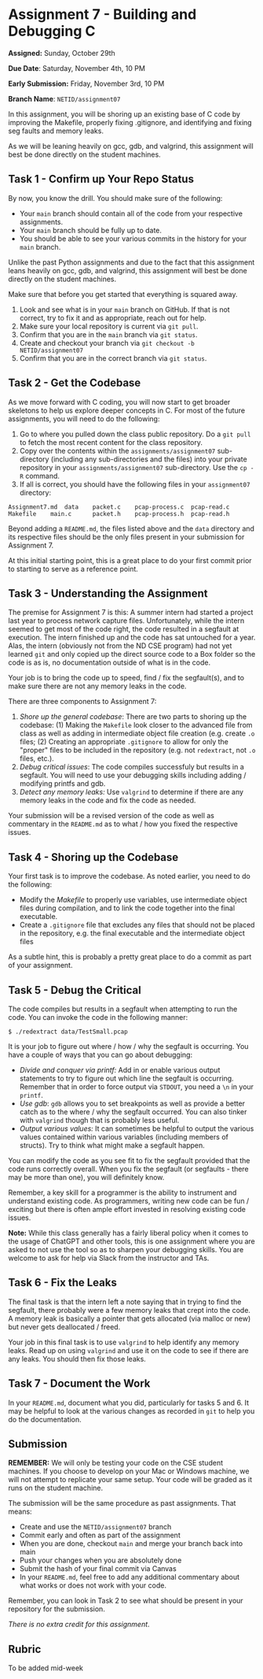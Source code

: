 # Assignment 7 - Building and Debugging C

**Assigned:** Sunday, October 29th

**Due Date**: Saturday, November 4th, 10 PM

**Early Submission:** Friday, November 3rd, 10 PM

**Branch Name**: `NETID/assignment07`

In this assignment, you will be shoring up an existing base of C code by improving the Makefile, properly fixing .gitignore, and identifying and fixing seg faults and memory leaks.

As we will be leaning heavily on gcc, gdb, and valgrind, this assignment will best be done directly on the student machines.

## Task 1 - Confirm up Your Repo Status

By now, you know the drill.  You should make sure of the following:

* Your `main` branch should contain all of the code from your respective assignments.  
* Your `main` branch should be fully up to date.
* You should be able to see your various commits in the history for your `main` branch.

Unlike the past Python assignments and due to the fact that this assignment leans heavily on gcc, gdb, and valgrind, this assignment will best be done directly on the student machines.

Make sure that before you get started that everything is squared away.  

1. Look and see what is in your `main` branch on GitHub.  If that is not correct, try to fix it and as appropriate, reach out for help.  
2. Make sure your local repository is current via `git pull`.  
3. Confirm that you are in the `main` branch via `git status`.
4. Create and checkout your branch via `git checkout -b NETID/assignment07`
5. Confirm that you are in the correct branch via `git status`.

## Task 2 - Get the Codebase

As we move forward with C coding, you will now start to get broader skeletons to help us explore deeper concepts in C.  For most of the future assignments, you will need to do the following:

1. Go to where you pulled down the class public repository.  Do a `git pull` to fetch the most recent content for the class repository.
2. Copy over the contents within the `assignments/assignment07` sub-directory (including any sub-directories and the files) into your private repository in your `assignments/assignment07` sub-directory.  Use the `cp -R` command.
3. If all is correct, you should have the following files in your `assignment07` directory:

```
Assignment7.md	data	packet.c	pcap-process.c	pcap-read.c
Makefile	main.c		packet.h	pcap-process.h	pcap-read.h
```

Beyond adding a `README.md`, the files listed above and the `data` directory and its respective files should be the only files present in your submission for Assignment 7.

At this initial starting point, this is a great place to do your first commit prior to starting to serve as a reference point.  

## Task 3 - Understanding the Assignment

The premise for Assignment 7 is this: A summer intern had started a project last year to process network capture files.  Unfortunately, while the intern seemed to get most of the code right, the code resulted in a segfault at execution.  The intern finished up and the code has sat untouched for a year. Alas, the intern (obviously not from the ND CSE program) had not yet learned `git` and only copied up the direct source code to a Box folder so the code is as is, no documentation outside of what is in the code.  

Your job is to bring the code up to speed, find / fix the segfault(s), and to make sure there are not any memory leaks in the code.

There are three components to Assignment 7:

1. *Shore up the general codebase*: There are two parts to shoring up the codebase: (1) Making the `Makefile` look closer to the advanced file from class as well as adding in intermediate object file creation (e.g. create `.o` files; (2) Creating an appropriate `.gitignore` to allow for only the "proper" files to be included in the repository (e.g. not `redextract`, not `.o` files, etc.).
2. *Debug critical issues*: The code compiles successfuly but results in a segfault.  You will need to use your debugging skills including adding / modifying printfs and gdb. 
3. *Detect any memory leaks:* Use `valgrind` to determine if there are any memory leaks in the code and fix the code as needed.

Your submission will be a revised version of the code as well as commentary in the `README.md` as to what / how you fixed the respective issues.  

## Task 4 - Shoring up the Codebase

Your first task is to improve the codebase.  As noted earlier, you need to do the following:

* Modify the *Makefile* to properly use variables, use intermediate object files during compilation, and to link the code together into the final executable.  
* Create a `.gitignore` file that excludes any files that should not be placed in the repository, e.g. the final executable and the intermediate object files

As a subtle hint, this is probably a pretty great place to do a commit as part of your assignment.

## Task 5 - Debug the Critical

The code compiles but results in a segfault when attempting to run the code.  You can invoke the code in the following manner:

```
$ ./redextract data/TestSmall.pcap
```

It is your job to figure out where / how / why the segfault is occurring.   You have a couple of ways that you can go about debugging:

* *Divide and conquer via printf:* Add in or enable various output statements to try to figure out which line the segfault is occurring.  Remember that in order to force output via `STDOUT`, you need a `\n` in your `printf`.  
* *Use gdb*: `gdb` allows you to set breakpoints as well as provide a better catch as to the where / why the segfault occurred. You can also tinker with `valgrind` though that is probably less useful.  
* *Output various values:* It can sometimes be helpful to output the various values contained within various variables (including members of structs).  Try to think what might make a segfault happen.  

You can modify the code as you see fit to fix the segfault provided that the code runs correctly overall.  When you fix the segfault (or segfaults - there may be more than one), you will definitely know.

Remember, a key skill for a programmer is the ability to instrument and understand existing code.  As programmers, writing new code can be fun / exciting but there is often ample effort invested in resolving existing code issues.

**Note:** While this class generally has a fairly liberal policy when it comes to the usage of ChatGPT and other tools, this is one assignment where you are asked to not use the tool so as to sharpen your debugging skills.  You are welcome to ask for help via Slack from the instructor and TAs.  

## Task 6 - Fix the Leaks

The final task is that the intern left a note saying that in trying to find the segfault, there probably were a few memory leaks that crept into the code.  A memory leak is basically a pointer that gets allocated (via malloc or new) but never gets deallocated / freed.      

Your job in this final task is to use `valgrind` to help identify any memory leaks. Read up on using `valgrind` and use it on the code to see if there are any leaks.  You should then fix those leaks.

## Task 7 - Document the Work

In your `README.md`, document what you did, particularly for tasks 5 and 6.  It may be helpful to look at the various changes as recorded in `git`  to help you do the documentation.

## Submission

**REMEMBER:** We will only be testing your code on the CSE student machines.  If you choose to develop on your Mac or Windows machine, we will not attempt to replicate your same setup.  Your code will be graded as it runs on the student machine.  

The submission will be the same procedure as past assignments.  That means:

* Create and use the `NETID/assignment07` branch
* Commit early and often as part of the assignment
* When you are done, checkout `main` and merge your branch back into main
* Push your changes when you are absolutely done
* Submit the hash of your final commit via Canvas
* In your `README.md`, feel free to add any additional commentary about what works or does not work with your code. 

Remember, you can look in Task 2 to see what should be present in your repository for the submission. 

*There is no extra credit for this assignment*. 

## Rubric

To be added mid-week


      
